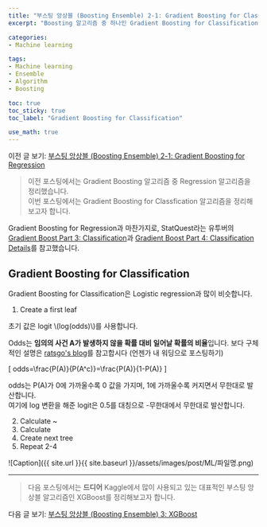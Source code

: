 ```yaml
---
title: "부스팅 앙상블 (Boosting Ensemble) 2-1: Gradient Boosting for Classification"
excerpt: "Boosting 알고리즘 중 하나인 Gradient Boosting for Classification을 정리해봅시다"

categories:
- Machine learning

tags:
- Machine learning
- Ensemble
- Algorithm
- Boosting

toc: true
toc_sticky: true
toc_label: "Gradient Boosting for Classification"

use_math: true
---
```


이전 글 보기: [부스팅 앙상블 (Boosting Ensemble) 2-1: Gradient Boosting for Regression](https://tyami.github.io/machine%20learning/ensemble-4-boosting-gradient-boosting-regression/)

> 이전 포스팅에서는 Gradient Boosting 알고리즘 중 Regression 알고리즘을 정리했습니다.  
> 이번 포스팅에서는 Gradient Boosting for Classfication 알고리즘을 정리해보고자 합니다.

Gradient Boosting for Regression과 마찬가지로, StatQuest라는 유투버의 [Gradient Boost Part 3: Classification](https://www.youtube.com/watch?v=jxuNLH5dXCs)과 [Gradient Boost Part 4: Classification Details](https://www.youtube.com/watch?v=StWY5QWMXCw)를 참고했습니다.
 
## Gradient Boosting for Classification

Gradient Boosting for Classification은 Logistic regression과 많이 비슷합니다.

1. Create a first leaf

초기 값은 logit \\(log(odds)\\)를 사용합니다.

Odds는 **임의의 사건 A가 발생하지 않을 확률 대비 일어날 확률의 비율**입니다. 보다 구체적인 설명은 [ratsgo's blog](https://ratsgo.github.io/machine%20learning/2017/04/02/logistic/)를 참고합시다 (언젠가 내 워딩으로 포스팅하기)

\[
odds=\frac{P(A)}{P(A^c)}=\frac{P(A)}{1-P(A)}
\]

odds는 P(A)가 0에 가까울수록 0 값을 가지며, 1에 가까울수록 커지면서 무한대로 발산합니다.  
여기에 log 변환을 해준 logit은 0.5를 대칭으로 -무한대에서 무한대로 발산합니다.

2. Calculate ~
3. Calculate
4. Create next tree
5. Repeat 2-4


![Caption]({{ site.url }}{{ site.baseurl }}/assets/images/post/ML/파일명.png)

---

> 다음 포스팅에서는 **드디어** Kaggle에서 많이 사용되고 있는 대표적인 부스팅 앙상블 알고리즘인 XGBoost를 정리해보고자 합니다.

다음 글 보기: [부스팅 앙상블 (Boosting Ensemble) 3: XGBoost](https://tyami.github.io/machine%20learning/ensemble-6-boosting-gradient-boosting-classification)
